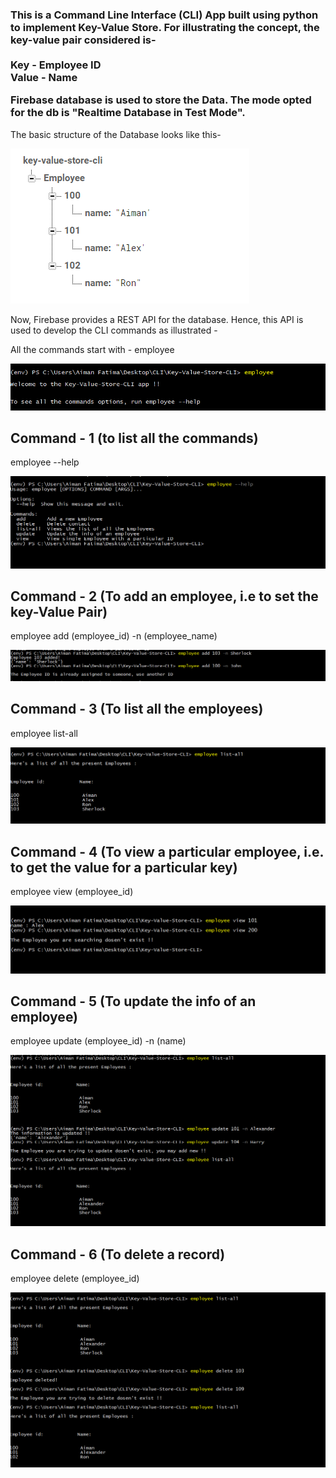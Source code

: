 <h3>This is a Command Line Interface (CLI) App built using python to implement Key-Value Store. 
For illustrating the concept, the key-value pair considered is- 
</br>
</br>
Key - Employee ID
</br>
Value - Name
</br>

<b>Firebase</b> database is used to store the Data. The mode opted for the db is "Realtime Database in Test Mode". </h3>

The basic structure of the Database looks like this- 

![alt text](https://github.com/aimanfatima/key-value-store-cli/blob/master/media/db_structure.png)

Now, Firebase provides a REST API for the database. Hence, this API is used to develop the CLI commands as illustrated - 

All the commands start with - employee

![alt text](https://github.com/aimanfatima/key-value-store-cli/blob/master/media/employee-command.png)

<h2>Command - 1 (to list all the commands)</h2>
employee --help

![alt text](https://github.com/aimanfatima/key-value-store-cli/blob/master/media/employee-help.png)

<h2>Command - 2 (To add an employee, i.e to set the key-Value Pair)</h2>
employee add (employee_id) -n (employee_name)

![alt text](https://github.com/aimanfatima/key-value-store-cli/blob/master/media/employee-add.png)

<h2>Command - 3 (To list all the employees)</h2>
employee list-all

![alt text](https://github.com/aimanfatima/key-value-store-cli/blob/master/media/employee-list-all.png)

<h2>Command - 4 (To view a particular employee, i.e. to get the value for a particular key)</h2>
employee view (employee_id)

![alt text](https://github.com/aimanfatima/key-value-store-cli/blob/master/media/employee-view.png)

<h2>Command - 5 (To update the info of an employee)</h2>
employee update (employee_id) -n (name)

![alt text](https://github.com/aimanfatima/key-value-store-cli/blob/master/media/employee-update.png)

<h2>Command - 6 (To delete a record) </h2>
employee delete (employee_id)

![alt text](https://github.com/aimanfatima/key-value-store-cli/blob/master/media/employee-delete.png)

